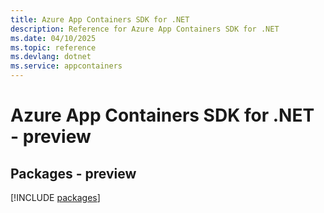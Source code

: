 ```yaml
---
title: Azure App Containers SDK for .NET
description: Reference for Azure App Containers SDK for .NET
ms.date: 04/10/2025
ms.topic: reference
ms.devlang: dotnet
ms.service: appcontainers
---
```

# Azure App Containers SDK for .NET - preview
## Packages - preview
[!INCLUDE [packages](app-containers-index.md)]